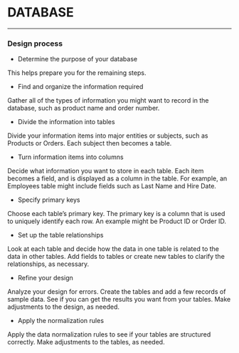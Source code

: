 # DATABASE

---

### Design process

- Determine the purpose of your database    

This helps prepare you for the remaining steps.

- Find and organize the information required     

Gather all of the types of information you might want to record in the database, such as product name and order number.

- Divide the information into tables    

Divide your information items into major entities or subjects, such as Products or Orders. Each subject then becomes a table.

- Turn information items into columns    

Decide what information you want to store in each table. Each item becomes a field, and is displayed as a column in the table. For example, an Employees table might include fields such as Last Name and Hire Date.

- Specify primary keys    

Choose each table’s primary key. The primary key is a column that is used to uniquely identify each row. An example might be Product ID or Order ID.

- Set up the table relationships    

Look at each table and decide how the data in one table is related to the data in other tables. Add fields to tables or create new tables to clarify the relationships, as necessary.

- Refine your design    

Analyze your design for errors. Create the tables and add a few records of sample data. See if you can get the results you want from your tables. Make adjustments to the design, as needed.

- Apply the normalization rules    

Apply the data normalization rules to see if your tables are structured correctly. Make adjustments to the tables, as needed.
